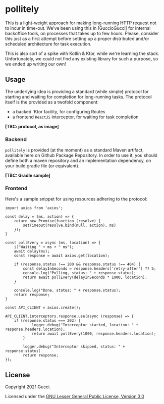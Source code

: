 # pollitely

This is a light-weight approach for making long-running HTTP request not to incur in time-out.
We've been using this in [GuccioGucci] for internal backoffice tools, on processes that takes up to
few hours. Please, consider this just as a first attempt before setting up a proper distributed and/or 
scheduled architecture for task execution.

This is also sort of a spike with Kotlin & Ktor, while we're learning the stack. Unfortunately, we 
could not find any existing library for such a purpose, so we ended up writing our own! 

## Usage

The underlying idea is providing a standard (while simple) protocol for starting and waiting for completion
for long-running tasks. The protocol itself is the provided as a twofold component:
* a backed `Ktor facility, for configuring Routes
* a frontend `ReactJS` interceptor, for waiting for task completion

**[TBC: protocol, as image]**

### Backend

`pollitely` is provided (at the moment) as a standard Maven artifact, available here on Github Package Repository.
In order to use it, you should define both a maven repository and an implementation dependency, on your 
build.gradle file (or equivalent).

**[TBC: Gradle sample]**

### Frontend

Here's a sample snippet for using resources adhering to the protocol:

```
import axios from 'axios';

const delay = (ms, action) => {
    return new Promise(function (resolve) {
        setTimeout(resolve.bind(null, action), ms)
    });
}

const pollEvery = async (ms, location) => {
    i("Waiting " + ms + " ms");
    await delay(ms);
    const response = await axios.get(location);

    if (response.status !== 200 && response.status !== 404) {
        const delayInSeconds = response.headers['retry-after'] ?? 5;
        console.log("Polling, status: " + response.status);
        return await pollEvery(delayInSeconds * 1000, location);
    }

    console.log("Done, status: " + response.status);
    return response;
}

const API_CLIENT = axios.create();

API_CLIENT.interceptors.response.use(async (response) => {
    if (response.status === 202) {
            logger.debug("Interceptor started, location: " + response.headers.location);
            return await pollEvery(1000, response.headers.location);
        }
        
        logger.debug("Interceptor skipped, status: " + response.status)
        return response;
});
```

## License

Copyright 2021 Gucci.

Licensed under the [GNU Lesser General Public License, Version 3.0](http://www.gnu.org/licenses/lgpl.txt)
